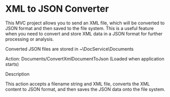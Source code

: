 # XML to JSON Converter

This MVC project allows you to send an XML file, which will be converted to JSON format and then saved to the file system. This is a useful feature when you need to convert and store XML data in a JSON format for further processing or analysis.

Converted JSON files are stored in ~\DocService\Documents

Action: Documents/ConvertXmlDocumentToJson (Loaded when application starts)

Description

This action accepts a filename string and XML file, converts the XML content to JSON format, and then saves the JSON data onto the file system.
